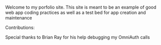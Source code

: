 Welcome to my porfolio site.
This site is meant to be an example of good web app coding practices as well as a test bed for app creation and maintenance

Contributions:

Special thanks to Brian Ray for his help debugging my OmniAuth calls

